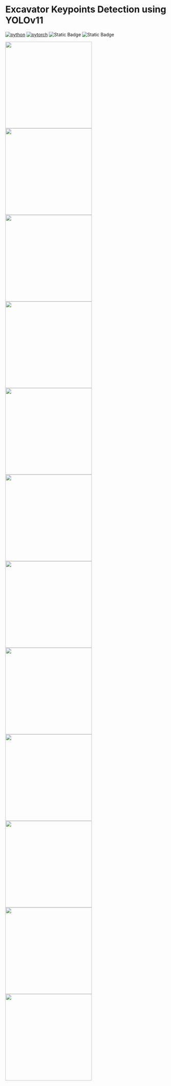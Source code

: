 # Excavator Keypoints Detection using YOLOv11

[![python](https://img.shields.io/badge/Python-3.11-3776AB.svg?style=flat&logo=python&logoColor=white)](https://www.python.org)
[![pytorch](https://img.shields.io/badge/PyTorch-2.6.0-EE4C2C.svg?style=flat&logo=pytorch)](https://pytorch.org)
![Static Badge](https://img.shields.io/badge/Keypoints-Detection-cyan)
![Static Badge](https://img.shields.io/badge/Ultralytics-darkblue)

<img src="https://github.com/user-attachments/assets/50ca0ba4-0865-4ad2-9bbc-8504e3346e3d" width="270">
<img src="https://github.com/user-attachments/assets/d8f2ac1a-b6ad-485f-af0b-446296962e7e" width="270">
<img src="https://github.com/user-attachments/assets/a83d85c0-8e46-493c-822f-511d336198d3" width="270">

<img src="https://github.com/user-attachments/assets/50ca0ba4-0865-4ad2-9bbc-8504e3346e3d" width="270">
<img src="https://github.com/user-attachments/assets/d8f2ac1a-b6ad-485f-af0b-446296962e7e" width="270">
<img src="https://github.com/user-attachments/assets/a83d85c0-8e46-493c-822f-511d336198d3" width="270">

<img src="https://github.com/user-attachments/assets/07e7490c-244a-4a2f-b97b-4c36ad376c9d" width="270">
<img src="https://github.com/user-attachments/assets/b5acf516-7003-40b2-a660-002ecdbdedd7" width="270">
<img src="https://github.com/user-attachments/assets/1d0568bc-3399-4a88-9bc4-5f289f884a02" width="270">

<img src="https://github.com/user-attachments/assets/07e7490c-244a-4a2f-b97b-4c36ad376c9d" width="270">
<img src="https://github.com/user-attachments/assets/b5acf516-7003-40b2-a660-002ecdbdedd7" width="270">
<img src="https://github.com/user-attachments/assets/1d0568bc-3399-4a88-9bc4-5f289f884a02" width="270">
